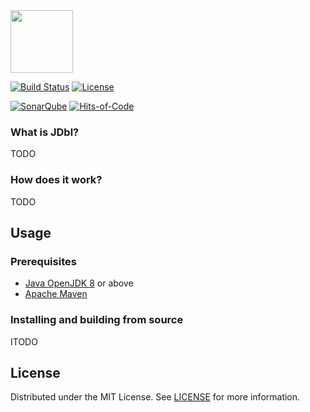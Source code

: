 <img src="https://cesarsotovalero.github.io/img/logos/jdbl_logo.png" height="100px" />

[![Build Status](https://travis-ci.org/castor-software/jdbl.svg?branch=master)](https://travis-ci.org/castor-software/jdbl)
[![License](https://img.shields.io/badge/license-MIT-green.svg)](https://github.com/teamed/qulice/blob/master/LICENSE.txt)


[![SonarQube](https://img.shields.io/badge/sonar-ok-green.svg)](https://sonarcloud.io/dashboard?id=castor-software_depclean)
[![Hits-of-Code](https://hitsofcode.com/github/castor-software/depclean)](https://hitsofcode.com/view/github/castor-software/depclean)



### What is JDbl?

TODO

### How does it work?

TODO

## Usage

### Prerequisites

- [Java OpenJDK 8](https://openjdk.java.net) or above
- [Apache Maven](https://maven.apache.org/)

### Installing and building from source

ITODO

## License

Distributed under the MIT License. See [LICENSE](https://github.com/castor-software/jdbl/blob/master/LICENSE.md) for more information.
